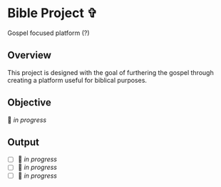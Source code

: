 # **Bible Project** ✞

Gospel focused platform (?)

## Overview

This project is designed with the goal of furthering the gospel through creating a platform useful for biblical purposes.

## Objective

🚧 *in progress*

## Output

- [ ] 🚧 *in progress*
- [ ] 🚧 *in progress*
- [ ] 🚧 *in progress*
